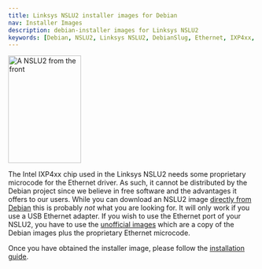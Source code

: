 ```yaml
---
title: Linksys NSLU2 installer images for Debian
nav: Installer Images
description: debian-installer images for Linksys NSLU2
keywords: [Debian, NSLU2, Linksys NSLU2, DebianSlug, Ethernet, IXP4xx, SlugDebian]
---
```


<div class="right">
<img src = "../images/r_nslu2_front.jpg" class="border" alt="A NSLU2 from the front" width="148" height="218" />
</div>

The Intel IXP4xx chip used in the Linksys NSLU2 needs some proprietary
microcode for the Ethernet driver.  As such, it cannot be distributed by
the Debian project since we believe in free software and the advantages it
offers to our users.  While you can download an NSLU2 image <a href =
"http://ftp.nl.debian.org/debian/dists/lenny/main/installer-armel/current/images/ixp4xx/netboot/">directly
from Debian</a> this is probably <em>not</em> what you are looking for.  It
will only work if you use a USB Ethernet adapter.  If you wish to use the
Ethernet port of your NSLU2, you have to use the <a href =
"http://www.slug-firmware.net/">unofficial images</a> which are a copy of
the Debian images plus the proprietary Ethernet microcode.

Once you have obtained the installer image, please follow the <a href =
"../install/">installation guide</a>.

